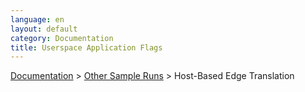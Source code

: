 ```yaml
---
language: en
layout: default
category: Documentation
title: Userspace Application Flags
---
```


[Documentation](documentation.html) > [Other Sample Runs](documentation.html#other-sample-runs) > Host-Based Edge Translation



